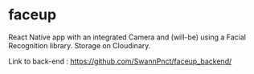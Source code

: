 # faceup
React Native app with an integrated Camera and (will-be) using a Facial Recognition library. Storage on Cloudinary.

Link to back-end : https://github.com/SwannPnct/faceup_backend/
